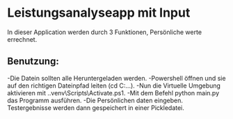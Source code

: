 # Leistungsanalyseapp mit Input
In dieser Application werden durch 3 Funktionen, Persönliche werte errechnet.
## Benutzung:
-Die Datein sollten alle Heruntergeladen werden. 
-Powershell öffnen und sie auf den richtigen Dateinpfad leiten (cd C:\...).
-Nun die Virtuelle Umgebung aktivieren mit .\.venv\Scripts\Activate.ps1.
-Mit dem Befehl python main.py das Programm ausführen.
-Die Persönlichen daten eingeben.
Testergebnisse werden dann gespeichert in einer Pickledatei.
  
  
 
